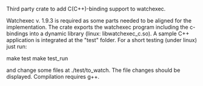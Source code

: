 Third party crate to add C(C++)-binding support to watchexec. 

Watchexec v. 1.9.3 is required as some parts needed to be aligned for the implementation.
The crate exports the watchexec program including the c-bindings into a dynamic library (linux: libwatchexec_c.so).
A sample C++ application is integrated at the "test" folder. For a short testing (under linux) just run:

make test
make test_run

and change some files at ./test/to_watch. The file changes should be displayed. Compilation requires g++.
